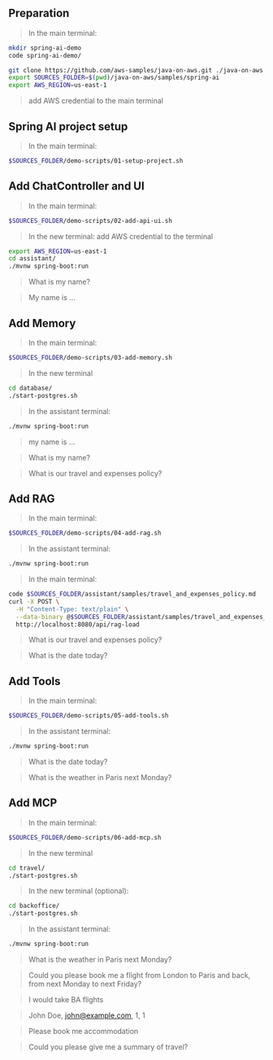 ## Preparation

> In the main terminal:

```bash
mkdir spring-ai-demo
code spring-ai-demo/
```

```bash
git clone https://github.com/aws-samples/java-on-aws.git ./java-on-aws
export SOURCES_FOLDER=$(pwd)/java-on-aws/samples/spring-ai
export AWS_REGION=us-east-1
```

> add AWS credential to the main terminal

## Spring AI project setup

> In the main terminal:

```bash
$SOURCES_FOLDER/demo-scripts/01-setup-project.sh
```

## Add ChatController and UI

> In the main terminal:

```bash
$SOURCES_FOLDER/demo-scripts/02-add-api-ui.sh
```

> In the new terminal:
> add AWS credential to the terminal

```bash
export AWS_REGION=us-east-1
cd assistant/
./mvnw spring-boot:run
```

> What is my name?

> My name is ...

## Add Memory

> In the main terminal:

```bash
$SOURCES_FOLDER/demo-scripts/03-add-memory.sh
```

> In the new terminal

```bash
cd database/
./start-postgres.sh
```

> In the assistant terminal:

```bash
./mvnw spring-boot:run
```

> my name is ...

> What is my name?

> What is our travel and expenses policy?

## Add RAG

> In the main terminal:

```bash
$SOURCES_FOLDER/demo-scripts/04-add-rag.sh
```

> In the assistant terminal:

```bash
./mvnw spring-boot:run
```

> In the main terminal:

```bash
code $SOURCES_FOLDER/assistant/samples/travel_and_expenses_policy.md
curl -X POST \
  -H "Content-Type: text/plain" \
  --data-binary @$SOURCES_FOLDER/assistant/samples/travel_and_expenses_policy.md \
  http://localhost:8080/api/rag-load
```

> What is our travel and expenses policy?

> What is the date today?

## Add Tools

> In the main terminal:

```bash
$SOURCES_FOLDER/demo-scripts/05-add-tools.sh
```

> In the assistant terminal:

```bash
./mvnw spring-boot:run
```

> What is the date today?

> What is the weather in Paris next Monday?

## Add MCP

> In the main terminal:

```bash
$SOURCES_FOLDER/demo-scripts/06-add-mcp.sh
```

> In the new terminal

```bash
cd travel/
./start-postgres.sh
```

> In the new terminal (optional):

```bash
cd backoffice/
./start-postgres.sh
```

> In the assistant terminal:

```bash
./mvnw spring-boot:run
```

> What is the weather in Paris next Monday?

> Could you please book me a flight from London to Paris and back, from next Monday to next Friday?

> I would take BA flights

> John Doe, john@example.com, 1, 1

> Please book me accommodation

> Could you please give me a summary of travel?
